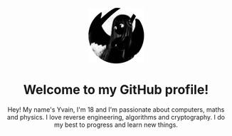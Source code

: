 <p align="center">
  <img src="0v41n.png" alt="Yvain" width="125">
</p>
<h1 align="center">Welcome to my GitHub profile!</h1>

<p align="center">
Hey! My name's Yvain, I'm 18 and I'm passionate about computers, maths and physics. I love reverse engineering, algorithms and cryptography. I do my best to progress and learn new things. 
</p>
